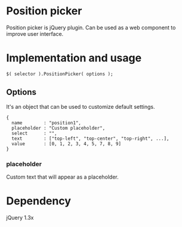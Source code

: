 # Position picker
Position picker is jQuery plugin. Can be used as a web component to improve user interface.

# Implementation and usage


```
$( selector ).PositionPicker( options );

```

## Options
It's an object that can be used to customize default settings. 
```
{
  name        : "position1",
  placeholder : "Custom placeholder",
  select      : "",
  text        : ["top-left", "top-center", "top-right", ...],
  value       : [0, 1, 2, 3, 4, 5, 7, 8, 9]
}
```

### placeholder
Custom text that will appear as a placeholder.

# Dependency
jQuery 1.3x
